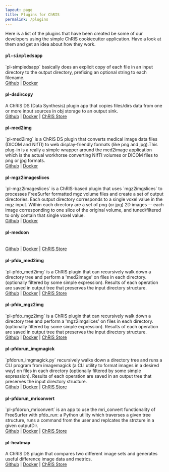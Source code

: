 ```yaml
---
layout: page
title: Plugins for ChRIS
permalink: /plugins
---
```


Here is a list of the plugins that have been created be some of our developers using the simple ChRIS cookiecutter application. 
Have a look at them and get an idea about how they work. 

<h4><tt>pl-simpledsapp</tt></h4>
`pl-simpledsapp` basically does an explicit copy of each file in an input directory to the output directory, prefixing an optional string to each filename.<br>
<a href="https://github.com/FNNDSC/pl-simpledsapp">Github</a> | <a href="https://hub.docker.com/repository/docker/fnndsc/pl-simpledsapp">Docker</a> 

<h4>pl-dsdircopy</h4>
A ChRIS DS (Data Synthesis) plugin app that copies files/dirs data from one or more input sources in obj storage to an output sink.<br>
<a href="https://github.com/FNNDSC/pl-dsdircopy">Github</a> | <a href="https://hub.docker.com/repository/docker/fnndsc/pl-dsdircopy">Docker</a> | <a href="https://chrisstore.co/plugin/58">ChRIS Store</a>

<h4>pl-med2img</h4>
`pl-med2img` is a ChRIS DS plugin that converts medical image data files (DICOM and NifTI) to web display-friendly formats (like png and jpg).This plug-in is a really a simple wrapper around the med2image application which is the actual workhorse converting NIfTI volumes or DICOM files to png or jpg formats. <br>
<a href="https://github.com/FNNDSC/pl-med2img">Github</a> | <a href="https://hub.docker.com/repository/docker/fnndsc/pl-med2img">Docker</a>

<h4>pl-mgz2imageslices</h4>
`pl-mgz2imageslices` is a ChRIS-based plugin that uses `mgz2imgslices` to processes FreeSurfer formatted mgz volume files and create a set of output directories. Each output directory corresponds to a single voxel value in the mgz input. Within each directory are a set of png (or jpg) 2D images -- each image corresponding to one slice of the original volume, and tuned/filtered to only contain that single voxel value.<br>
<a href="https://github.com/FNNDSC/pl-mgz2imageslices">Github</a> | <a href="https://hub.docker.com/repository/docker/fnndsc/pl-mgz2imageslices">Docker</a>

<h4>pl-medcon</h4>
 <br>
<a href="https://github.com/FNNDSC/pl-medcon">Github</a> | <a href="https://hub.docker.com/repository/docker/fnndsc/pl-medcon">Docker</a> | <a href="https://chrisstore.co/plugin/50">ChRIS Store</a>

<h4>pl-pfdo_med2img</h4>
`pl-pfdo_med2img` is a ChRIS plugin that can recursively walk down a directory tree and perform a 'med2image' on files in each directory. (optionally filtered by some simple expression). Results of each operation are saved in output tree that preserves the input directory structure. <br>
<a href="https://github.com/FNNDSC/pl-pfdo_med2img">Github</a> | <a href="https://hub.docker.com/repository/docker/fnndsc/pl-pfdo_med2img">Docker</a> | <a href="https://chrisstore.co/plugin/46">ChRIS Store</a>

<h4>pl-pfdo_mgz2img</h4>
`pl-pfdo_mgz2img` is a ChRIS plugin that can recursively walk down a directory tree and perform a 'mgz2imgslices' on files in each directory. (optionally filtered by some simple expression). Results of each operation are saved in output tree that  preserves the input directory structure. <br>
<a href="https://github.com/FNNDSC/pl-pfdo_mgz2img">Github</a> | <a href="https://hub.docker.com/repository/docker/fnndsc/pl-pfdo_mgz2img">Docker</a> | <a href="https://chrisstore.co/plugin/40">ChRIS Store</a>

<h4>pl-pfdorun_imgmagick</h4>
`pfdorun_imgmagick.py` recursively walks down a directory tree and runs a CLI program from imagemagick (a CLI utility to format images in a desired way) on files in each directory (optionally filtered by some simple expression). Results of each operation are saved in an output tree that preserves the input directory structure. <br>
<a href="https://github.com/FNNDSC/pl-pfdorun_imgmagick">Github</a> | <a href="https://hub.docker.com/repository/docker/fnndsc/pl-pfdorun_imgmagick">Docker</a> | <a href="https://chrisstore.co/plugin/49">ChRIS Store</a>

<h4>pl-pfdorun_mriconvert</h4>
`pl-pfdorun_mriconvert` is an app to use the mri_convert functionality of FreeSurfer with pfdo_run: a Python utility which traverses a given tree structure, runs a command from the user and replcates the strcture in a given outputDir. <br>
<a href="https://github.com/FNNDSC/pl-pfdorun_mriconvert">Github</a> | <a href="https://hub.docker.com/repository/docker/fnndsc/pl-pfdorun_mriconvert">Docker</a> | <a href="https://chrisstore.co/plugin/51">ChRIS Store</a>

<h4>pl-heatmap</h4>
A ChRIS DS plugin that compares two different image sets and generates useful difference image data and metrics.<br>
<a href="https://github.com/FNNDSC/pl-heatmap">Github</a> | <a href="https://hub.docker.com/repository/docker/fnndsc/pl-heatmap">Docker</a> | <a href="https://chrisstore.co/plugin/52">ChRIS Store</a>
